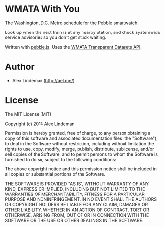 # WMATA With You

The Washington, D.C. Metro schedule for the Pebble smartwatch.

Look up when the next train is at any nearby station, and check systemwide service advisories so you don't get stuck waiting.

Written with [pebble.js](https://github.com/pebble/pebblejs). Uses the [WMATA Transparent Datasets API](http://developer.wmata.com/).

# Author

  * Alex Lindeman (http://ael.me/)

# License

The MIT License (MIT)

Copyright (c) 2014 Alex Lindeman

Permission is hereby granted, free of charge, to any person obtaining a copy of this software and associated documentation files (the "Software"), to deal in the Software without restriction, including without limitation the rights to use, copy, modify, merge, publish, distribute, sublicense, and/or sell copies of the Software, and to permit persons to whom the Software is furnished to do so, subject to the following conditions:

The above copyright notice and this permission notice shall be included in all copies or substantial portions of the Software.

THE SOFTWARE IS PROVIDED "AS IS", WITHOUT WARRANTY OF ANY KIND, EXPRESS OR IMPLIED, INCLUDING BUT NOT LIMITED TO THE WARRANTIES OF MERCHANTABILITY, FITNESS FOR A PARTICULAR PURPOSE AND NONINFRINGEMENT. IN NO EVENT SHALL THE AUTHORS OR COPYRIGHT HOLDERS BE LIABLE FOR ANY CLAIM, DAMAGES OR OTHER LIABILITY, WHETHER IN AN ACTION OF CONTRACT, TORT OR OTHERWISE, ARISING FROM, OUT OF OR IN CONNECTION WITH THE SOFTWARE OR THE USE OR OTHER DEALINGS IN THE SOFTWARE.
